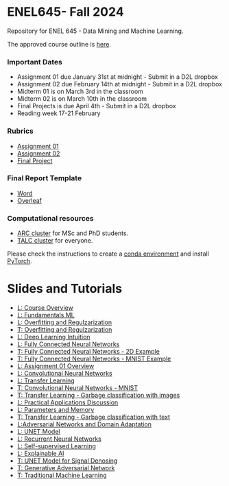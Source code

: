 # ENEL645- Fall 2024
Repository for ENEL 645 - Data Mining and Machine Learning.

The approved course outline is [here](./Slides/ENEL645-Fall2024-course-outline.pdf).

### Important Dates
- Assignment 01 due January 31st at midnight - Submit in a D2L dropbox
- Assignment 02 due February 14th at midnight - Submit in a D2L dropbox
- Midterm 01 is on March 3rd in the classroom
- Midterm 02 is on March 10th in the classroom
- Final Projects is due April 4th - Submit in a D2L dropbox
- Reading week 17-21 February 

### Rubrics
- [Assignment 01](./Rubrics/Garbage-classification-proposal-assignment.pdf)
- [Assignment 02](./Rubrics/Garbage-classification-programming.pdf)
- [Final Project](./Rubrics/Final-project-description-rubric.pdf)

### Final Report Template
- [Word](./Slides/final-project-template.docx)
- [Overleaf](https://www.overleaf.com/2443357978qkrxnnmmvhpw#f449f3)

### Computational resources
- [ARC cluster](https://rcs.ucalgary.ca/ARC_Cluster_Guide) for MSc and PhD students.
- [TALC cluster](https://rcs.ucalgary.ca/index.php/TALC_Cluster#Time_limits) for everyone.

Please check the instructions to create a [conda environment](https://rcs.ucalgary.ca/Conda_on_ARC#Installing_Conda) and install [PyTorch](https://rcs.ucalgary.ca/PyTorch_on_ARC).


# Slides and Tutorials

- [L: Course Overview](./Slides/lecture01_course_overview.pdf)
- [L: Fundamentals ML](./Slides/lecture02_fundamentals_ml.pdf)
- [L: Overfitting and Regulzarization](./Slides/lecture03_overfitting_regularization.pdf)
- [T: Overfitting and Regulzarization](./Tutorials/overfitting_regularization.ipynb)
- [L: Deep Learning Intuition](./Slides/lecture04_dl_intutition.pdf)
- [L: Fully Connected Neural Networks](./Slides/lecture05_fully_connected_nns.pdf)
- [T: Fully Connected Neural Networks - 2D Example](/Tutorials/fully_connected_neural_network_2D_synthetic_example.ipynb)
- [T: Fully Connected Neural Networks - MNIST Example](/Tutorials/fully_connected_NN_mnist_pytorch.ipynb)
- [L: Assignment 01 Overview](/Slides/lecture06_assignment01_overview.pdf)
- [L: Convolutional Neural Networks](/Slides/convolutional_neural_networks.pdf)
- [L: Transfer Learning](/Slides/transfer_learning.pdf)
- [T: Convolutional Neural Networks - MNIST](./Tutorials/CNN_mnist_pytorch.ipynb)
- [T: Transfer Learning - Garbage classification with images](./Tutorials/transfer_learning_garbage_images.ipynb)
- [L: Practical Applications Discussion](./Slides/lecture_PracticalApplications.pdf)
- [L: Parameters and Memory](./Slides/parameters_and_memory.pdf)
- [T: Transfer Learning - Garbage classification with text](./Tutorials/garbage_classification_text.ipynb)
- [L:Adversarial Networks and Domain Adaptation](./Slides/GANs_DA.pdf)
- [L: UNET Model](./Slides/unets.pdf)
- [L: Recurrent Neural Networks](./Slides/ENEL645_RNNs.pdf)
- [L: Self-supervised Learning](./Slides/SSL.pdf)
- [L: Explainable AI](./Slides/explainable_AI.pdf)
- [T: UNET Model for Signal Denosing](./Tutorials/denoising_1d_signals.ipynb)
- [T: Generative Adversarial Network](./Tutorials/GAN_mnist.ipynb)
- [T: Traditional Machine Learning](./Tutorials/tutorial_traditional_ML.ipynb)








